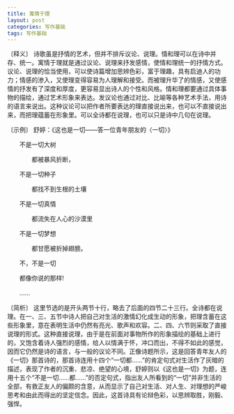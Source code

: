 ```yaml
---
title: 寓情于理
layout: post
categories: 写作基础
tags: 写作基础
---
```


〔释义〕 诗歌虽是抒情的艺术，但并不排斥议论、说理。情和理可以在诗中并存、统一。寓情于理就是通过议论、说理来抒发感情，使情和理统一的抒情方式。议论、说理的恰当使用，可以使诗篇增加思辨色彩，富于理趣，具有启迪人的功力；情感的渗入，又使理变得容易为人理解和接受。而被理升华了的情感，又使感情的抒发有了深度和厚度，更容易显出诗人的个性和风格。情和理都要通过具体事物的描绘，通过艺术形象来表达。发议论也通过对比、比喻等各种艺术手法，用诗的语言来说出。这种议论可以把作者所要表达的理直接说出来，也可以不直接说出来，而把理蕴蓄在形象里。可以全诗都在说理，也可以只是诗中几句在说理。

〔示例〕 舒婷：《这也是一切——答一位青年朋友的〈一切〉》

　　不是一切大树

　　　　都被暴风折断，

　　不是一切种子

　　　　都找不到生根的土壤

　　不是一切真情

　　　　都流失在人心的沙漠里

　　不是一切梦想

　　　　都甘愿被折掉翅膀。



　　不，不是一切

　　都像你说的那样!

　　……

〔简析〕 这里节选的是开头两节十行，略去了后面的四节二十三行。全诗都在说理。在一、三、五节中诗人把自己对生活的激情幻化成生动的形象，把理含蓄在这些形象里，意在表明生活中仍然有亮光、歌声和欢容。二、四、六节则采取了直接说理的形式。这种直接说理，由于是在前面对事物所作的形象描绘的基础上进行的，又饱含着诗人强烈的感情，给人以情满于怀，冲口而出，不得不如此的感觉，因而它仍然是诗的语言，与一般的议论不同。正像诗题所示，这是回答青年友人的《一切》那首诗的，那首诗连用十四个“一切都……”的肯定句式对生活作了灰暗的描述，表现了作者的沉重、悲凉、绝望的心境，舒婷则以《这也是一切》为题，连用十五个“不是一切……都……”的否定句式，指出友人所看到的“一切”并非生活的全部，有救正友人的偏颇的含意，从而显示了自己对生活、对人生、对理想的严峻思考和由此而得出的坚定信念。因此，这首诗具有论辩色彩，以思辨取胜，刚毅、强悍。 